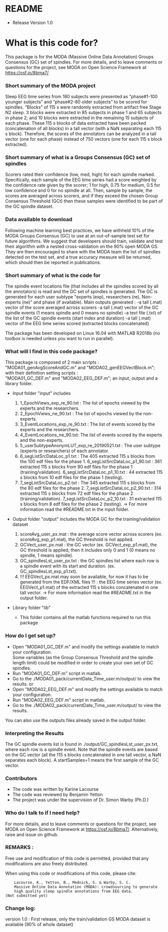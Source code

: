 ﻿# README

* Release Version 1.0


# What is this code for?

This package is for the MODA (Massive Online Data Annotation) Groups Consensus (GC) set of spindles.
For more details, and to leave comments or questions for the project, see MODA on Open Science Framework at https://osf.io/8bma7/

### Short summary of the MODA project 
Sleep EEG time series from 180 subjects were presented as “phase#1-100 younger subjects” 
and “phase#2-80 older subjects” to be scored for spindles.
“Blocks” of 115 s were randomly extracted from artifact free Stage N2 sleep. 
3 blocks were extracted in 85 subjects in phase 1 and 65 subjects in phase 2; 
and 10 blocks were extracted in the remaining 15 subjects of each phase. 
These 115 s blocks of data extracted have been packed (concatenation of all blocks) 
in a tall vector (with a NaN separating each 115 s block). Therefore, 
the scores of the annotators can be analyzed in a tall vector (one for each phase)
 instead of 750 vectors (one for each 115 s block extracted).

### Short summary of what is a Groups Consensus (GC) set of spindles
Scorers rated their confidence (low, med, high) for each spindle marked. 
Specifically, each sample of the EEG time series had a score weighted by 
the confidence rate given by the scorer; 1 for high, 0.75 for medium, 
0.5 for low confidence and 0 for no spindle at all. 
Then, sample by sample, the scores are averaged across scorers, 
and if they exceed the chosen Group Consensus Threshold (GCt) then 
these samples were identified to be part of the GC spindle dataset.

### Data available to download
Following machine learning best practices, we have withheld 10% of the MODA Groups Consensus (GC)
 to use at an out-of-sample test set for future algorithms. 
We suggest that developers should train, validate and test their algorithm with a nested cross-validation 
on the 90% open MODA GS. They are then encouraged to share with the MODA team 
the list of spindles detected on the test set, and a true accuracy measure will be returned, 
which should then be reported in publications.

### Short summary of what is the code for
The spindle event locations file (that includes all the spindles scored by 
all the annotators) is read and the GC set of spindles is generated.  The GC is generated 
for each user subtype "experts (exp), researchers (re), Non-experts (ne)" 
and phase (if available). 
Main outputs generated :
    -a tall (.mat) vector of the score averaged across scorers
    -a tall (.mat) vector of the GC spindle events (1 means spindle and 0 means no spindle)
    -a text file (.txt) of the list of the GC spindle events (start index and duration)
    -a tall (.mat) vector of the EEG time series scored (extracted blocks concatenated)

The package has been developed on Linux 16.04 with MATLAB R2018b 
(no toolbox is needed unless you want to run in parallel).

### What will I find in this code package?

This package is composed of 2 main scripts : 
    "MODA01_genAvgScoreAndGC.m" and "MODA02_genEEGVectBlock.m";
with their definition setting scripts :  
    "MODA01_GC_DEF.m" and "MODA02_EEG_DEF.m";
an input, output and a library folder.

* Input folder "input" includes
	1. 1_EpochViews_exp_re_90.txt : The list of epochs viewed by the experts and the researchers.
	2. 2_EpochViews_ne_90.txt : The list of epochs viewed by the non-experts.
	3. 3_EventLocations_exp_re_90.txt : The list of events scored by the experts and the researchers.
	4. 4_EventLocations_ne_90.txt: The list of events scored by the experts and the non-experts.
	5. 5_userSubtypeAnonymLUT_exp_re_20190521.txt : The user subtype (experts or researchers) of each annotator.	
	6. 6_segListSrcDataLoc_p1.txt : The 405 extracted 115 s blocks from the 100 edf files for the phase 1.
		6_segListSrcDataLoc_p1_90.txt : 361 extracted 115 s blocks from 90 edf files for the phase 1 (training/validation).
		6_segListSrcDataLoc_p1_10.txt : 44 extracted 115 s blocks from 10 edf files for the phase 1 (testing).
	7. 7_segListSrcDataLoc_p2.txt : The 345 extracted 115 s blocks from the 80 edf files for the phase 2.
		7_segListSrcDataLoc_p2_90.txt : 314 extracted 115 s blocks from 72 edf files for the phase 2 (training/validation).
		7_segListSrcDataLoc_p2_10.txt : 31 extracted 115 s blocks from 8 edf files for the phase 2 (testing).
  -> For more information read the #README.txt in the input folder.

* Output folder "output" includes the MODA GC for the training/validation dataset
	1. scoreAvg_user_px.mat : 
        the average score vector across scorers (ex. scoreAvg_exp_p1.mat),
        the GC threshold is not applied.
	2. GCVect_user_px.mat : 
        the GC vector (ex. GCVect_exp_p1.mat), the GC threshold is applied, 
        then it includes only 0 and 1 (0 means no spindle, 1 means spindle).
	3. GC_spindlesLst_user_px.txt : 
        the GC spindles list where each row is a spindle event with its start and duration.
		(ex. GC_spindlesLst_exp_p1.txt).
	4. !!! EEGVect_px.mat may soon be available, for now it has to be generated from the EDF/XML files !!! : 
        the EEG time series vector (ex. EEGVect_p1.mat) of the extracted 
        115 s blocks concatenated in one tall vector.
  -> For more information read the #README.txt in the output folder.
						

* Library folder "lib"
  * This folder contains all the matlab functions required to run this package



### How do I get set up?

* Open "MODA01_GC_DEF.m" and modify the settings available to match your configuration.  
	Some variables (as the Group Consensus Threshold and the spindle length limit) 
    could be modified in order to create your own set of GC spindles.
* Run "MODA01_GC_DEF.m" script in matlab.
* Go to the ./MODA01_pack/currentDate_Time_user.m/output/ to view the results.
or
* Open "MODA02_EEG_DEF.m" and modify the settings available to match your configuration.  
* Run "MODA02_EEG_DEF.m" script in matlab.
* Go to the ./MODA02_pack/currentDate_Time_user.m/output/ to view the results.

You can also use the outputs files already saved in the output folder.



### Interpreting the Results

The GC spindle events list is found in ./output/GC_spindlesLst_user_px.txt, 
where each row is a spindle event. Note that the spindle events are based 
on the GC vector (all the 115 s blocks concatenated in one tall vector, 
a NaN separates each block).  A startSamples=1 means the first sample of the GC vector.



### Contributors

* The code was written by Karine Lacourse
* The code was reviewed by Benjamin Yetton 
* The project was under the supervision of Dr. Simon Warby (Ph.D.)



### Who do I talk to if I need help?

For more details, and to leave comments or questions for the project, 
see MODA on Open Science Framework at https://osf.io/8bma7/. 
Alternatively, raise and issue on github.



### REMARKS :
Free use and modification of this code is permitted, provided that
any modifications are also freely distributed.

When using this code or modifications of this code, please cite:

        Lacourse, K., Yetton, B., Mednick, S. & Warby, S. C. 
        Massive Online Data Annotation (MODA): crowdsourcing to generate 
        high quality sleep spindle annotations from EEG data.
	(Not submitted yet)

### Change log:

version 1.0 : First release, only the train/validation GS MODA dataset is available (90% of whole dataset) 
	


